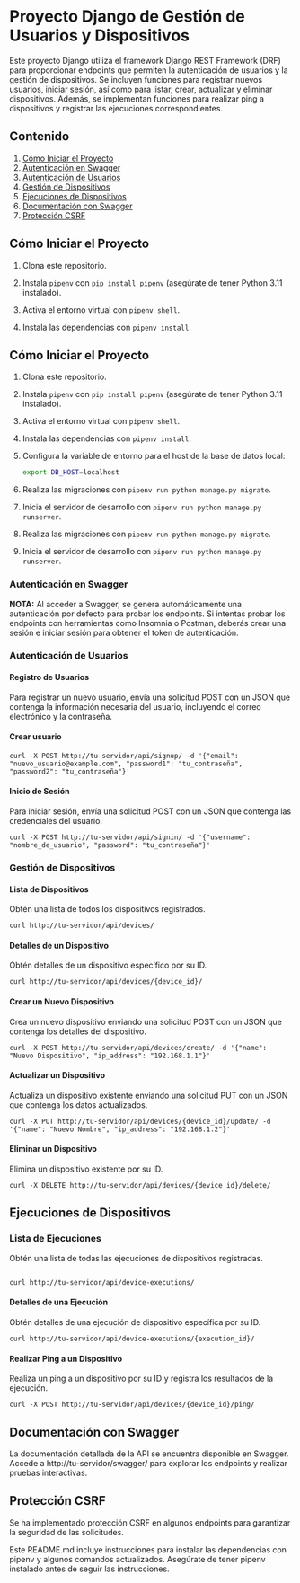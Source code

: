 # Proyecto Django de Gestión de Usuarios y Dispositivos

Este proyecto Django utiliza el framework Django REST Framework (DRF) para proporcionar endpoints que permiten la autenticación de usuarios y la gestión de dispositivos. Se incluyen funciones para registrar nuevos usuarios, iniciar sesión, así como para listar, crear, actualizar y eliminar dispositivos. Además, se implementan funciones para realizar ping a dispositivos y registrar las ejecuciones correspondientes.

## Contenido

1. [Cómo Iniciar el Proyecto](#cómo-iniciar-el-proyecto)
2. [Autenticación en Swagger](#autenticación-en-swagger)
3. [Autenticación de Usuarios](#autenticación-de-usuarios)
4. [Gestión de Dispositivos](#gestión-de-dispositivos)
5. [Ejecuciones de Dispositivos](#ejecuciones-de-dispositivos)
6. [Documentación con Swagger](#documentación-con-swagger)
7. [Protección CSRF](#protección-csrf)


## Cómo Iniciar el Proyecto

1. Clona este repositorio.

2. Instala `pipenv` con `pip install pipenv` (asegúrate de tener Python 3.11 instalado).

3. Activa el entorno virtual con `pipenv shell`.

4. Instala las dependencias con `pipenv install`.

## Cómo Iniciar el Proyecto

1. Clona este repositorio.

2. Instala `pipenv` con `pip install pipenv` (asegúrate de tener Python 3.11 instalado).

3. Activa el entorno virtual con `pipenv shell`.

4. Instala las dependencias con `pipenv install`.

5. Configura la variable de entorno para el host de la base de datos local:
    ```bash
    export DB_HOST=localhost
    ```

6. Realiza las migraciones con `pipenv run python manage.py migrate`.

7. Inicia el servidor de desarrollo con `pipenv run python manage.py runserver`.

6. Realiza las migraciones con `pipenv run python manage.py migrate`.

7. Inicia el servidor de desarrollo con `pipenv run python manage.py runserver`.


### Autenticación en Swagger

 **NOTA:** Al acceder a Swagger, se genera automáticamente una autenticación por defecto para probar los endpoints. Si intentas probar los endpoints con herramientas como Insomnia o Postman, deberás crear una sesión e iniciar sesión para obtener el token de autenticación.

### Autenticación de Usuarios

#### Registro de Usuarios

Para registrar un nuevo usuario, envía una solicitud POST con un JSON que contenga la información necesaria del usuario, incluyendo el correo electrónico y la contraseña.

#### Crear usuario
```
curl -X POST http://tu-servidor/api/signup/ -d '{"email": "nuevo_usuario@example.com", "password1": "tu_contraseña", "password2": "tu_contraseña"}' 
```

#### Inicio de Sesión

Para iniciar sesión, envía una solicitud POST con un JSON que contenga las credenciales del usuario.

```
curl -X POST http://tu-servidor/api/signin/ -d '{"username": "nombre_de_usuario", "password": "tu_contraseña"}'
```

### Gestión de Dispositivos

#### Lista de Dispositivos



Obtén una lista de todos los dispositivos registrados.
```
curl http://tu-servidor/api/devices/
```
#### Detalles de un Dispositivo

Obtén detalles de un dispositivo específico por su ID.

```
curl http://tu-servidor/api/devices/{device_id}/
```
#### Crear un Nuevo Dispositivo

Crea un nuevo dispositivo enviando una solicitud POST con un JSON que contenga los detalles del dispositivo.

```
curl -X POST http://tu-servidor/api/devices/create/ -d '{"name": "Nuevo Dispositivo", "ip_address": "192.168.1.1"}'
```
#### Actualizar un Dispositivo

Actualiza un dispositivo existente enviando una solicitud PUT con un JSON que contenga los datos actualizados.

```
curl -X PUT http://tu-servidor/api/devices/{device_id}/update/ -d '{"name": "Nuevo Nombre", "ip_address": "192.168.1.2"}'
```
#### Eliminar un Dispositivo

Elimina un dispositivo existente por su ID.

```
curl -X DELETE http://tu-servidor/api/devices/{device_id}/delete/
```

## Ejecuciones de Dispositivos
### Lista de Ejecuciones

Obtén una lista de todas las ejecuciones de dispositivos registradas.

```

curl http://tu-servidor/api/device-executions/
```
#### Detalles de una Ejecución

Obtén detalles de una ejecución de dispositivo específica por su ID.

```
curl http://tu-servidor/api/device-executions/{execution_id}/
```
#### Realizar Ping a un Dispositivo

Realiza un ping a un dispositivo por su ID y registra los resultados de la ejecución.

```
curl -X POST http://tu-servidor/api/devices/{device_id}/ping/
```

## Documentación con Swagger

La documentación detallada de la API se encuentra disponible en Swagger. Accede a http://tu-servidor/swagger/ para explorar los endpoints y realizar pruebas interactivas.

## Protección CSRF

Se ha implementado protección CSRF en algunos endpoints para garantizar la seguridad de las solicitudes.

Este README.md incluye instrucciones para instalar las dependencias con pipenv y algunos comandos actualizados. Asegúrate de tener pipenv instalado antes de seguir las instrucciones.

